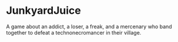 # JunkyardJuice
A game about an addict, a loser, a freak, and a mercenary who band together to defeat a technonecromancer in their village.
